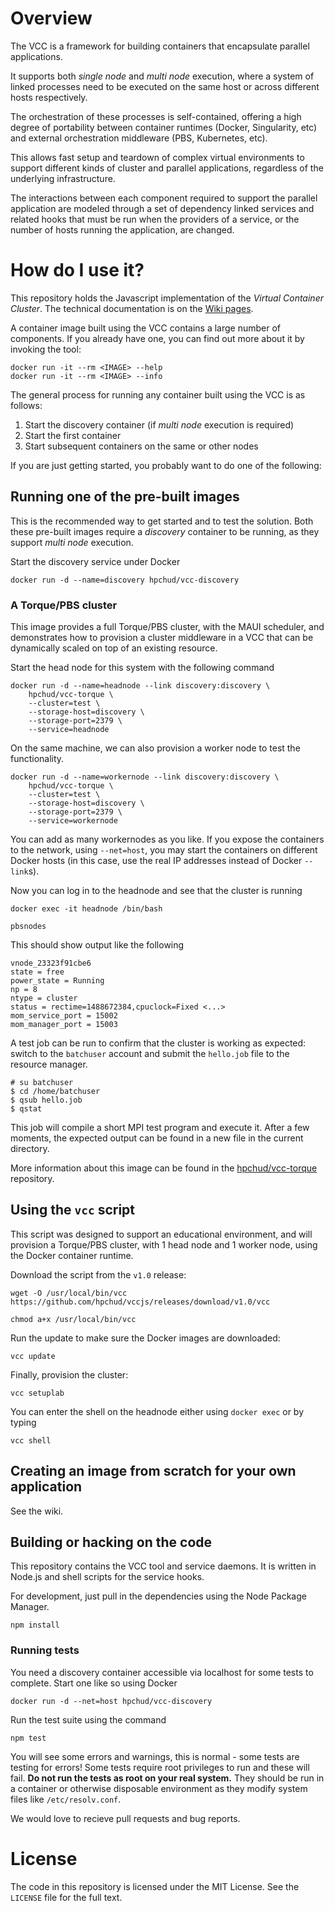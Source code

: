 

# Overview

The VCC is a framework for building containers that encapsulate parallel applications.

It supports both *single node* and *multi node* execution, where a system of linked processes need to be executed on the same host or across different hosts respectively.

The orchestration of these processes is self-contained, offering a high degree of portability between container runtimes (Docker, Singularity, etc) and external orchestration middleware (PBS, Kubernetes, etc).

This allows fast setup and teardown of complex virtual environments to support different kinds of cluster and parallel applications, regardless of the underlying infrastructure.

The interactions between each component required to support the parallel application are modeled through a set of dependency linked services and related hooks that must be run when the providers of a service, or the number of hosts running the application, are changed.

# How do I use it?

This repository holds the Javascript implementation of the *Virtual Container Cluster*. The technical documentation is on the [Wiki pages](https://github.com/hpchud/vccjs/wiki).

A container image built using the VCC contains a large number of components. If you already have one, you can find out more about it by invoking the tool:

```
docker run -it --rm <IMAGE> --help
docker run -it --rm <IMAGE> --info
```

The general process for running any container built using the VCC is as follows:

1. Start the discovery container (if *multi node* execution is required)
2. Start the first container
3. Start subsequent containers on the same or other nodes

If you are just getting started, you probably want to do one of the following:

## Running one of the pre-built images

This is the recommended way to get started and to test the solution. Both these pre-built images require a *discovery* container to be running, as they support *multi node* execution.

Start the discovery service under Docker

```
docker run -d --name=discovery hpchud/vcc-discovery
```

### A Torque/PBS cluster

This image provides a full Torque/PBS cluster, with the MAUI scheduler, and demonstrates how to provision a cluster middleware in a VCC that can be dynamically scaled on top of an existing resource.

Start the head node for this system with the following command

```
docker run -d --name=headnode --link discovery:discovery \
    hpchud/vcc-torque \
    --cluster=test \
    --storage-host=discovery \
    --storage-port=2379 \
    --service=headnode
```

On the same machine, we can also provision a worker node to test the functionality.

```
docker run -d --name=workernode --link discovery:discovery \
    hpchud/vcc-torque \
    --cluster=test \
    --storage-host=discovery \
    --storage-port=2379 \
    --service=workernode
```

You can add as many workernodes as you like. If you expose the containers to the network, using `--net=host`, you may start the containers on different Docker hosts (in this case, use the real IP addresses instead of Docker `--link`s).

Now you can log in to the headnode and see that the cluster is running

```
docker exec -it headnode /bin/bash
```

```
pbsnodes
```

This should show output like the following

```
vnode_23323f91cbe6
state = free
power_state = Running
np = 8
ntype = cluster
status = rectime=1488672384,cpuclock=Fixed <...>
mom_service_port = 15002
mom_manager_port = 15003
```

A test job can be run to confirm that the cluster is working as expected: switch to the `batchuser` account and submit the `hello.job` file to the resource manager.

```
# su batchuser
$ cd /home/batchuser
$ qsub hello.job
$ qstat
```

This job will compile a short MPI test program and execute it. After a few moments, the expected output can be found in a new file in the current directory.

More information about this image can be found in the [hpchud/vcc-torque](https://github.com/hpchud/vcc-torque) repository.

## Using the `vcc` script

This script was designed to support an educational environment, and will provision a Torque/PBS cluster, with 1 head node and 1 worker node, using the Docker container runtime.

Download the script from the `v1.0` release:

```
wget -O /usr/local/bin/vcc https://github.com/hpchud/vccjs/releases/download/v1.0/vcc
```

```
chmod a+x /usr/local/bin/vcc
```

Run the update to make sure the Docker images are downloaded:

```
vcc update
```

Finally, provision the cluster:

```
vcc setuplab
```

You can enter the shell on the headnode either using `docker exec` or by typing

```
vcc shell
```

## Creating an image from scratch for your own application

See the wiki.

## Building or hacking on the code

This repository contains the VCC tool and service daemons. It is written in Node.js and shell scripts for the service hooks. 

For development, just pull in the dependencies using the Node Package Manager.

```
npm install
```

### Running tests

You need a discovery container accessible via localhost for some tests to complete. Start one like so using Docker

```
docker run -d --net=host hpchud/vcc-discovery
```

Run the test suite using the command

```
npm test
```

You will see some errors and warnings, this is normal - some tests are testing for errors! Some tests require root privileges to run and these will fail. **Do not run the tests as root on your real system.** They should be run in a container or otherwise disposable environment as they modify system files like `/etc/resolv.conf`.

We would love to recieve pull requests and bug reports.

# License

The code in this repository is licensed under the MIT License. See the `LICENSE` file for the full text.
